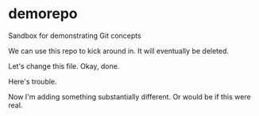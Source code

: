 demorepo
========

Sandbox for demonstrating Git concepts

We can use this repo to kick around in. It will eventually be deleted.

Let's change this file.  Okay, done.

Here's trouble.

Now I'm adding something substantially different.  Or would be if this were real.

